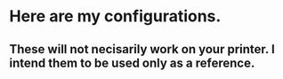 # Here are my configurations. 

## These will not necisarily work on your printer. I intend them to be used only as a reference.
